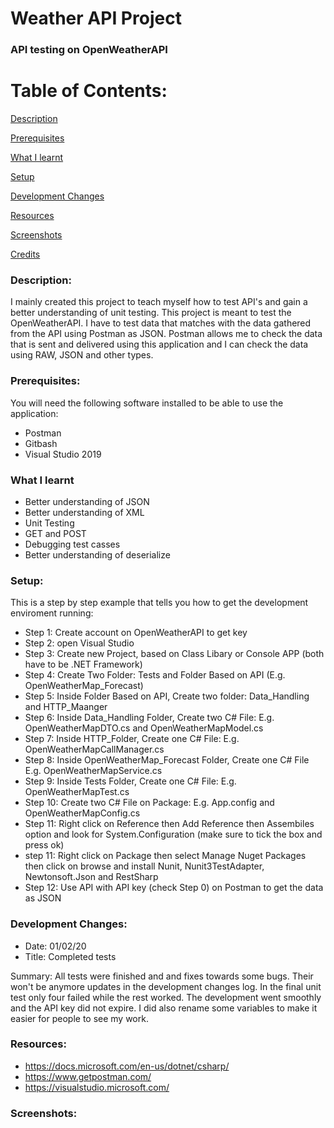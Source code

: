 # Weather API Project

### API testing on OpenWeatherAPI

# Table of Contents:

[Description](#Description)  
<a name="Description"/>

[Prerequisites](#Prerequisites)  
<a name="Prerequisites"/>

[What I learnt](#What_I_Learnt)  
<a name="What_I_Learnt"/>

[Setup](#Setup)  
<a name="Setup"/>

[Development Changes](#Development_Changes)  
<a name="Development_Changes"/>

[Resources](#Resources)  
<a name="Resources"/>

[Screenshots](#Screenshots)
<a name="Screenshots"/>

[Credits](#Credits)  
<a name="Credits"/>

### Description: 

I mainly created this project to teach myself how to test API's and gain a better understanding of unit testing. This project is meant to test the OpenWeatherAPI. I have to test data that matches with the data gathered from the API using Postman as JSON. Postman allows me to check the data that is sent and delivered using this application and I can check the data using RAW, JSON and other types.


### Prerequisites:
You will need the following software installed to be able to use the application:
- Postman
- Gitbash
- Visual Studio 2019

### What I learnt
- Better understanding of JSON
- Better understanding of XML
- Unit Testing
- GET and POST
- Debugging test casses
- Better understanding of deserialize

### Setup:

This is a step by step example that tells you how to get the development enviroment running:

- Step 1: Create account on OpenWeatherAPI to get key 
- Step 2: open Visual Studio
- Step 3: Create new Project, based on Class Libary or Console APP (both have to be .NET Framework) 
- Step 4: Create Two Folder: Tests and Folder Based on API (E.g. OpenWeatherMap_Forecast)
- Step 5: Inside Folder Based on API, Create two folder: Data_Handling and HTTP_Maanger
- Step 6: Inside Data_Handling Folder, Create two C# File: E.g. OpenWeatherMapDTO.cs and OpenWeatherMapModel.cs
- Step 7: Inside HTTP_Folder, Create one C# File: E.g. OpenWeatherMapCallManager.cs
- Step 8: Inside OpenWeatherMap_Forecast Folder, Create one C# File E.g. OpenWeatherMapService.cs
- Step 9: Inside Tests Folder, Create one C# File: E.g. OpenWeatherMapTest.cs
- Step 10: Create two C# File on Package: E.g. App.config and OpenWeatherMapConfig.cs
- Step 11: Right click on Reference then Add Reference then Assembiles option and look for System.Configuration (make sure to tick the box and press ok)
- step 11: Right click on Package then select Manage Nuget Packages then click on browse and install Nunit, Nunit3TestAdapter, Newtonsoft.Json and RestSharp
- Step 12: Use API with API key (check Step 0) on Postman to get the data as JSON

### Development Changes:
- Date: 01/02/20
- Title: Completed tests

Summary: All tests were finished and and fixes towards some bugs. Their won't be anymore updates in the development changes log. In the final unit test only four failed while the rest worked. The development went smoothly and the API key did not expire. I did also rename some variables to make it easier for people to see my work.

### Resources:
- https://docs.microsoft.com/en-us/dotnet/csharp/
- https://www.getpostman.com/
- https://visualstudio.microsoft.com/

### Screenshots: 
